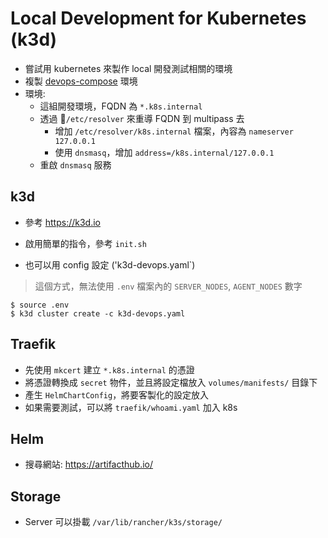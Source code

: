 # Local Development for Kubernetes (k3d)

- 嘗試用 kubernetes 來製作 local 開發測試相關的環境
- 複製 [devops-compose](https://github.com/metavige/devops-compose) 環境
- 環境:
  - 這組開發環境，FQDN 為 `*.k8s.internal`
  - 透過 `/etc/resolver` 來重導 FQDN 到 multipass 去
    - 增加 `/etc/resolver/k8s.internal` 檔案，內容為 `nameserver 127.0.0.1`
    - 使用 `dnsmasq`，增加 `address=/k8s.internal/127.0.0.1`
  - 重啟 `dnsmasq` 服務

## k3d

- 參考 https://k3d.io
- 啟用簡單的指令，參考 `init.sh`

- 也可以用 config 設定 ('k3d-devops.yaml`)

> 這個方式，無法使用 `.env` 檔案內的 `SERVER_NODES`, `AGENT_NODES` 數字

```shell
$ source .env
$ k3d cluster create -c k3d-devops.yaml
```

## Traefik

- 先使用 `mkcert` 建立 `*.k8s.internal` 的憑證
- 將憑證轉換成 `secret` 物件，並且將設定檔放入 `volumes/manifests/` 目錄下
- 產生 `HelmChartConfig`，將要客製化的設定放入
- 如果需要測試，可以將 `traefik/whoami.yaml` 加入 k8s

## Helm

- 搜尋網站: https://artifacthub.io/

## Storage

- Server 可以掛載 `/var/lib/rancher/k3s/storage/`
